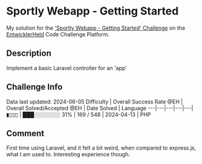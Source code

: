 # Sportly Webapp - Getting Started

My solution for the ['Sportly Webapp - Getting Started' Challenge](https://platform.entwicklerheld.de/challenge/sportly-webapp-getting-started?technology=PHP) on the [EntwicklerHeld](https://platform.entwicklerheld.de/) Code Challenge Platform.

## Description
Implement a basic Laravel controller for an 'app'

## Challenge Info
Data last updated: 2024-06-05
Difficulty | Overall Success Rate @EH | Overall Solved/Accepted @EH | Date Solved | Language
---|---|---|---|---|
▮▯▯▯ | ███░░░░░░░ 31% | 169 / 548 | 2024-04-13 | PHP

## Comment
First time using Laravel, and it felt a bit weird, when compared to express.js, what I am used to. Interesting experience though.